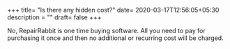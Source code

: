 +++
title= "Is there any hidden cost?"
date= 2020-03-17T12:56:05+05:30
description = ""
draft= false
+++



No, RepairRabbit is one time buying software. All you need to pay for purchasing it once and then no additional or recurring cost will be charged.

